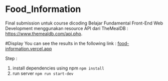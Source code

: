 # Food_Information
Final submission untuk course dicoding Belajar Fundamental Front-End Web Development menggunakan resource API dari TheMealDB : https://www.themealdb.com/api.php.

#Display
You can see the results in the following link : [food-information.vercel.app](https://food-information.vercel.app)

Step :
1. install dependencies using npm
`npm install`
2. run server
`npm run start-dev`
